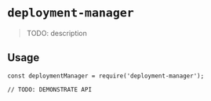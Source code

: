 # `deployment-manager`

> TODO: description

## Usage

```
const deploymentManager = require('deployment-manager');

// TODO: DEMONSTRATE API
```
